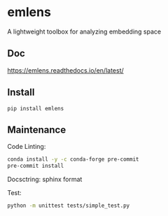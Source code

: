 # emlens
A lightweight toolbox for analyzing embedding space

## Doc

https://emlens.readthedocs.io/en/latest/

## Install

```
pip install emlens
```

## Maintenance

Code Linting:
```bash
conda install -y -c conda-forge pre-commit
pre-commit install
```

Docsctring: sphinx format

Test:
```bash
python -m unittest tests/simple_test.py
```
